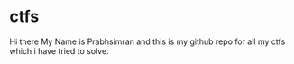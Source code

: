 # ctfs
Hi there My Name is Prabhsimran and this is my github repo for all my ctfs which i have tried to solve.
